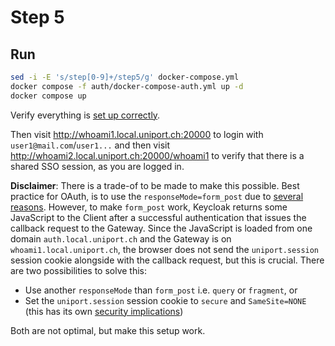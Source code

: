 # Step 5

## Run

```bash
sed -i -E 's/step[0-9]+/step5/g' docker-compose.yml
docker compose -f auth/docker-compose-auth.yml up -d
docker compose up
```

Verify everything is [set up correctly](../auth/README.md).

Then visit <http://whoami1.local.uniport.ch:20000> to login with `user1@mail.com`/`user1...` and then visit <http://whoami2.local.uniport.ch:20000/whoami1> to verify that there is a shared SSO session, as you are logged in.

**Disclaimer**: There is a trade-of to be made to make this possible. Best practice for OAuth, is to use the `responseMode=form_post` due to [several reasons](https://www.ietf.org/archive/id/draft-ietf-oauth-security-topics-29.html). However, to make `form_post` work, Keycloak returns some JavaScript to the Client after a successful authentication that issues the callback request to the Gateway. Since the JavaScript is loaded from one domain `auth.local.uniport.ch` and the Gateway is on `whoami1.local.uniport.ch`, the browser does not send the `uniport.session` session cookie alongside with the callback request, but this is crucial. There are two possibilities to solve this:

* Use another `responseMode` than `form_post` i.e. `query` or `fragment`, or
* Set the `uniport.session` session cookie to `secure` and `SameSite=NONE` (this has its own [security implications](https://owasp.org/www-community/SameSite))

Both are not optimal, but make this setup work.
